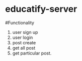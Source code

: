 # educatify-server

#Functionality

1. user sign up
2. user login
3. post create
4. get all post
5. get particular post.